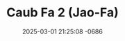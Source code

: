 ---
layout: movie-video-data
date: 2025-03-01 21:25:08 -0686
categories: movie

# Site Attributes
title: "Caub Fa 2 (Jao-Fa)"
permalink: "/movie/Caub_Fa_2_(Jao-Fa)"

# Movie Attributes
synopsis: ""
producer: "Kou Thao, Dao Xiong"
director: "Pao Parapat, Viv Thao, Kou Thao"
writer: "Kou Thao, Pao Parapat, Viv Thao"
video_link: "https://youtu.be/HkUh9NS7oLI?si=3QOdUqlAm8ztL4Tn"
genre: "Historical Action"
year: "2010"
release_type: "VHS DVD"
storage: "Center for Hmong Studies"
thumbnail: "/assets/images/movie_thumbnails/Caub Fab 2.jpeg"
publishing_company: "Hmong Media Production"

# Sequels + Parts
base_movie: "Caub Fa (Jao-Fa)"
total_parts: 2
sequel:

# Movie Cast
cast:
- name: "Txhaj Hawj"
- name: "Mai Chao Thao"
- name: "Pa Thao"
- name: "Viv Thao"
- name: "Cee Xiong"
- name: "Hue Thao"
- name: " Ker Thao"
- name: "Tote Lee"
- name: "Bee Xiong"
- name: "Keng Khang"
- name: "Cheng Xiong"
- name: "Rong Lor"
- name: "Bee Yang"
- name: "Wathao Xiong"
- name: "Soua Lee"
- name: "Kao Lee Thao"
- name: " Pao Parapat"
- name: "Cunia Thapaya"
- name: "Cing Neverdie"
- name: " E Neverdie"
---